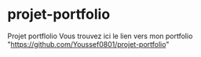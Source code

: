 # projet-portfolio
Projet portflolio
Vous trouvez ici le lien vers mon portfolio
"https://github.com/Youssef0801/projet-portfolio"
